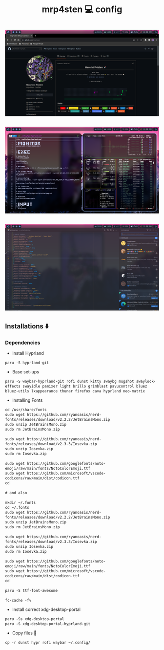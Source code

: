 <h1 align="center"> mrp4sten 💻 config <h1>

![preview browser](./img/preview-browser.png)

![preview terminal](./img/preview-terminal.png)

![preview vscode](./img/preview-vscode.png)

## Installations ⬇️

### Dependencies

- Install Hyprland

```shell
paru -S hyprland-git
```

- Base set-ups

```shell
paru -S waybar-hyprland-git rofi dunst kitty swaybg mugshot swaylock-effects swayidle pamixer light brillo grimblast pavucontrol bluez bluez-utils lxappearance thunar firefox cava hyprland neo-matrix
```

- Installing Fonts

```shell
cd /usr/share/fonts
sudo wget https://github.com/ryanoasis/nerd-fonts/releases/download/v2.2.2/JetBrainsMono.zip
sudo unzip JetBrainsMono.zip
sudo rm JetBrainsMono.zip

sudo wget https://github.com/ryanoasis/nerd-fonts/releases/download/v2.3.3/Iosevka.zip
sudo unzip Iosevka.zip
sudo rm Iosevka.zip

sudo wget https://github.com/googlefonts/noto-emoji/raw/main/fonts/NotoColorEmoji.ttf
sudo wget https://github.com/microsoft/vscode-codicons/raw/main/dist/codicon.ttf
cd

# and also

mkdir ~/.fonts
cd ~/.fonts
sudo wget https://github.com/ryanoasis/nerd-fonts/releases/download/v2.2.2/JetBrainsMono.zip
sudo unzip JetBrainsMono.zip
sudo rm JetBrainsMono.zip

sudo wget https://github.com/ryanoasis/nerd-fonts/releases/download/v2.3.3/Iosevka.zip
sudo unzip Iosevka.zip
sudo rm Iosevka.zip

sudo wget https://github.com/googlefonts/noto-emoji/raw/main/fonts/NotoColorEmoji.ttf
sudo wget https://github.com/microsoft/vscode-codicons/raw/main/dist/codicon.ttf
cd

paru -S ttf-font-awesome

fc-cache -fv
```

- Install correct xdg-desktop-portal

```shell
paru -Ss xdg-desktop-portal
paru -S xdg-desktop-portal-hyprland-git
```

- Copy files 📁

```shell
cp -r dunst hypr rofi waybar ~/.config/
```
